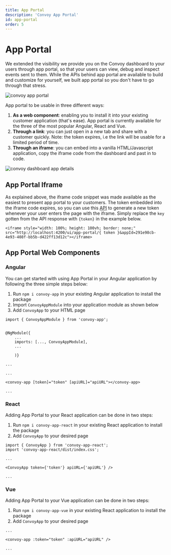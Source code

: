 ```yaml
---
title: App Portal
description: 'Convoy App Portal'
id: app-portal
order: 5
---
```


# App Portal

We extended the visibility we provide you on the Convoy dashboard to your users through app portal, so that your users can view, debug and inspect events sent to them. While the APIs behind app portal are available to build and customize for yourself, we built app portal so you don't have to go through that stress.

![convoy app portal](../../docs-assets/app-portal-ui.png)

App portal to be usable in three different ways:

1. **As a web component**: enabling you to install it into your existing customer application (that's ease). App portal is currently available for the three of the most popular Angular, React and Vue.
2. **Through a link**: you can just open in a new tab and share with a customer quickly. Note: the token expires, i.e the link will be usable for a limited period of time.
3. **Through an iframe**: you can embed into a vanilla HTML/Javascript application, copy the iframe code from the dashboard and past in to code.

![convoy dashboard app details](../../docs-assets/convoy-dashboard-app-details.png)

## App Portal Iframe

As explained above, the iframe code snippet was made available as the easiest to present app portal to your customers. The token embedded into the iframe code expires, so you can use this [API](https://convoy.readme.io/reference/post_security-applications-appid-keys) to generate a new token whenever your user enters the page with the iframe. Simply replace the `key` gotten from the API response with `{token}` in the example below.

```html[iframe snippet]
<iframe style="width: 100%; height: 100vh; border: none;" src="http://localhost:4200/ui/app-portal/{ token }&appId=291e98cb-4e93-408f-bb5b-d422ff13d12c"></iframe>
```

## App Portal Web Components

### Angular

You can get started with using App Portal in your Angular application by following the three simple steps below:

1. Run `npm i convoy-app` in your existing Angular application to install the package
2. Import `ConvoyAppModule` into your application module as shown below
3. Add `ConvoyApp` to your HTML page

```javascript[app.module.ts]
import { ConvoyAppModule } from 'convoy-app';


@NgModule({
    ...
    imports: [..., ConvoyAppModule],
    ...

    )}

...
```

```html[app.component.html]
...

<convoy-app [token]="token" [apiURL]="apiURL"></convoy-app>

...
```

### React

Adding App Portal to your React application can be done in two steps:

1. Run `npm i convoy-app-react` in your existing React application to install the package
2. Add `ConvoyApp` to your desired page

```javascript[app.js]
import { ConvoyApp } from 'convoy-app-react';
import 'convoy-app-react/dist/index.css';

...

<ConvoyApp token={'token'} apiURL={'apiURL'} />

...
```

### Vue

Adding App Portal to your Vue application can be done in two steps:

1. Run `npm i convoy-app-vue` in your existing React application to install the package
2. Add `ConvoyApp` to your desired page

```javascript[page.vue]
...

<convoy-app :token="token" :apiURL="apiURL" />

...
```
